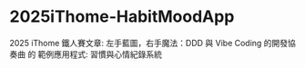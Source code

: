 # 2025iThome-HabitMoodApp
2025 iThome 鐵人賽文章: 左手藍圖，右手魔法：DDD 與 Vibe Coding 的開發協奏曲 的 範例應用程式: 習慣與心情紀錄系統
